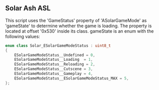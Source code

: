 ## Solar Ash ASL

This script uses the 'GameStatus' property of 'ASolarGameMode' as 'gameState' to determine whether the game is loading.
The property is located at offset '0x530' inside its class.
gameState is an enum with the following values:
```c++
enum class Solar_ESolarGameModeStatus : uint8_t
{
	ESolarGameModeStatus__Undefined = 0,
	ESolarGameModeStatus__Loading  = 1,
	ESolarGameModeStatus__Reloading = 2,
	ESolarGameModeStatus__Cutscene = 3,
	ESolarGameModeStatus__Gameplay = 4,
	ESolarGameModeStatus__ESolarGameModeStatus_MAX = 5,
};
```

